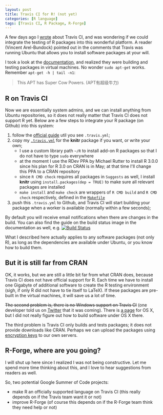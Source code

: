 ```yaml
---
layout: post
title: Travis CI for R! (not yet)
categories: [R language]
tags: [Travis CI, R Package, R-Forge]
---
```


A few days ago I [wrote](/en/2013/04/travis-ci-for-r/) about Travis CI, and was wondering if we could integrate the testing of R packages into this wonderful platform. A reader (Vincent Arel-Bundock) pointed out in the comments that Travis was running Ubuntu that allows you to install software packages at your will.

I took a look at the [documentation](http://about.travis-ci.org/docs/), and realized they were building and testing packages in virtual machines. No wonder `sudo apt-get` works. Remember `apt-get -h | tail -n1`:

> This APT has Super Cow Powers. (APT有超级牛力)

## R on Travis CI

Now we are essentially system admins, and we can install anything from Ubuntu repositories, so it does not really matter that Travis CI does not support R yet. Below are a few steps to integrate your R package (on Github) into this system:

1. follow the [official guide](http://about.travis-ci.org/docs/user/getting-started/) util you see `.travis.yml`;
1. copy my [`.travis.yml`](https://github.com/yihui/knitr/blob/master/.travis.yml) for the **knitr** package if you want, or write your own;
    - I use a custom library path `~/R` to install add-on R packages so that I do not have to type `sudo` everywhere
    - at the moment I use the RDev PPA by Michael Rutter to install R 3.0.0 since his plan for R 3.0 on CRAN is in May; at that time I'll change this PPA to a CRAN repository
    - since `R CMD check` requires all packages in `Suggests` as well, I install **knitr** using `install.packages(dep = TRUE)` to make sure all relevant packages are installed
    - `make install` and `make check` are wrappers of `R CMD build` and `R CMD check` respectively, defined in the [`Makefile`](https://github.com/yihui/knitr/blob/master/Makefile)
1. push this `.travis.yml` to Github, and Travis CI will start building your package when a worker is available (normally within a few seconds);

By default you will receive email notifications when there are changes in the build. You can also find the guide on the build status image in the documentation as well, e.g. [![Build Status](https://travis-ci.org/yihui/knitr.png)](https://travis-ci.org/yihui/knitr)

What I described here actually applies to any software packages (not only R), as long as the dependencies are available under Ubuntu, or you know how to build them.

## But it is still far from CRAN

OK, it works, but we are still a little bit far from what CRAN does, because Travis CI does not have official support for R. Each time we have to install one Gigabyte of additional software to create the R testing environment (sigh, if only R did not have to tie itself to LaTeX). If these packages are pre-built in the virtual machines, it will save us a lot of time.

<del>The second problem is, there is no Windows support on Travis CI</del> (one developer told us on [Twitter](https://twitter.com/henrikhodne/status/322667858205241344) that it was coming). There is [a page](http://about.travis-ci.org/docs/user/osx-ci-environment/) for OS X, but I did not really figure out how to build software under OS X there.

The third problem is Travis CI only builds and tests packages; it does not provide downloads like CRAN. Perhaps we can upload the packages using [encryption keys](http://about.travis-ci.org/docs/user/encryption-keys/) to our own servers.

## R-Forge, where are you going?

<!--
[R-Forge](http://r-forge.r-project.org/), the most promising "Travis CI" in the R world, is slow and broken from time to time according to my experience. For developers, immediate feedback is precious -- you push some changes to the repository and you want to know immediately if anything is broken. Usually we have to wait for at least one day for the new build on R-Forge. Sometimes the system hangs up for unknown reasons, and the admin has to be notified by users to solve the problem seven days later. There are always requests like "Could you install the foo package for my bar package?" Meanwhile, the development version of R has been disabled for a long time, which is really unfortunate since CRAN insists that packages should be checked against both the current version and the development version of R. What is really funny is that the build and check log links are hidden (by default) behind a button called "Show/Hide extra info". Why don't you want us to see that??
-->

I will shut up here since I realized I was not being constructive. Let me spend more time thinking about this, and I love to hear suggestions from readers as well.

So, two potential Google Summer of Code projects:

- make R an officially supported language on Travis CI (this really depends on if the Travis team want it or not)
- improve R-Forge (of course this depends on if the R-Forge team think they need help or not)

